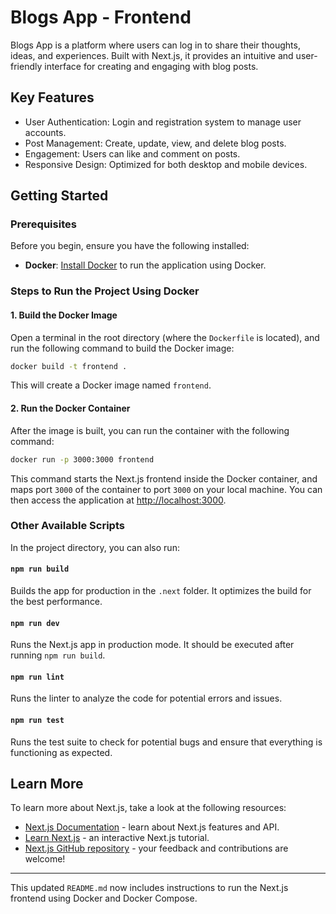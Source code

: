 # Blogs App - Frontend

Blogs App is a platform where users can log in to share their thoughts, ideas, and experiences. Built with Next.js, it provides an intuitive and user-friendly interface for creating and engaging with blog posts.

## Key Features

- User Authentication: Login and registration system to manage user accounts.
- Post Management: Create, update, view, and delete blog posts.
- Engagement: Users can like and comment on posts.
- Responsive Design: Optimized for both desktop and mobile devices.

## Getting Started

### Prerequisites

Before you begin, ensure you have the following installed:

- **Docker**: [Install Docker](https://docs.docker.com/get-docker/) to run the application using Docker.

### Steps to Run the Project Using Docker

#### 1. Build the Docker Image

Open a terminal in the root directory (where the `Dockerfile` is located), and run the following command to build the Docker image:

```bash
docker build -t frontend .
```

This will create a Docker image named `frontend`.

#### 2. Run the Docker Container

After the image is built, you can run the container with the following command:

```bash
docker run -p 3000:3000 frontend
```

This command starts the Next.js frontend inside the Docker container, and maps port `3000` of the container to port `3000` on your local machine. You can then access the application at [http://localhost:3000](http://localhost:3000).


### Other Available Scripts

In the project directory, you can also run:

#### `npm run build`

Builds the app for production in the `.next` folder. It optimizes the build for the best performance.

#### `npm run dev`

Runs the Next.js app in production mode. It should be executed after running `npm run build`.

#### `npm run lint`

Runs the linter to analyze the code for potential errors and issues.

#### `npm run test`

Runs the test suite to check for potential bugs and ensure that everything is functioning as expected.

## Learn More

To learn more about Next.js, take a look at the following resources:

- [Next.js Documentation](https://nextjs.org/docs) - learn about Next.js features and API.
- [Learn Next.js](https://nextjs.org/learn) - an interactive Next.js tutorial.
- [Next.js GitHub repository](https://github.com/vercel/next.js) - your feedback and contributions are welcome!

---

This updated `README.md` now includes instructions to run the Next.js frontend using Docker and Docker Compose.